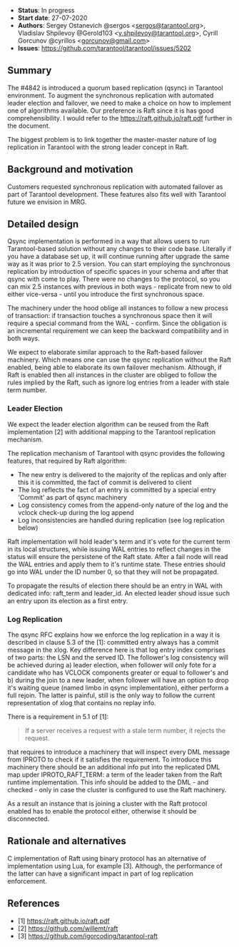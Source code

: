* **Status**: In progress
* **Start date**: 27-07-2020
* **Authors**: Sergey Ostanevich @sergos \<sergos@tarantool.org\>, Vladislav Shpilevoy @Gerold103 \<v.shpilevoy@tarantool.org\>, Cyrill Gorcunov @cyrillos \<gorcunov@gmail.com\>
* **Issues**: https://github.com/tarantool/tarantool/issues/5202

## Summary

The #4842 is introduced a quorum based replication (qsync) in Tarantool
environment. To augment the synchronous replication with automated leader
election and failover, we need to make a choice on how to implement one of
algorithms available. Our preference is Raft since it is has good
comprehensibility. I would refer to the https://raft.github.io/raft.pdf further
in the document.

The biggest problem is to link together the master-master nature of log
replication in Tarantool with the strong leader concept in Raft.

## Background and motivation

Customers requested synchronous replication with automated failover as part of
Tarantool development. These features also fits well with Tarantool future we
envision in MRG.

## Detailed design

Qsync implementation is performed in a way that allows users to run
Tarantool-based solution without any changes to their code base. Literally if
you have a database set up, it will continue running after upgrade the same way
as it was prior to 2.5 version. You can start employing the synchronous
replication by introduction of specific spaces in your schema and after that
qsync with come to play. There were no changes to the protocol, so you can mix
2.5 instances with previous in both ways - replicate from new to old either
vice-versa - until you introduce the first synchronous space.

The machinery under the hood oblige all instances to follow a new process of
transaction: if transaction touches a synchronous space then it will require a
special command from the WAL - confirm. Since the obligation is an incremental
requirement we can keep the backward compatibility and in both ways.

We expect to elaborate similar approach to the Raft-based failover machinery.
Which means one can use the qsync replication without the Raft enabled, being
able to elaborate its own failover mechanism. Although, if Raft is enabled then
all instances in the cluster are obliged to follow the rules implied by the
Raft, such as ignore log entries from a leader with stale term number.

### Leader Election

We expect the leader election algorithm can be reused from the Raft
implementation [2] with additional mapping to the Tarantool replication
mechanism.

The replication mechanism of Tarantool with qsync provides the following
features, that required by Raft algorithm:
* The new entry is delivered to the majority of the replicas and only after this
it is committed, the fact of commit is delivered to client
* The log reflects the fact of an entry is committed by a special entry 'Commit'
as part of qsync machinery
* Log consistency comes from the append-only nature of the log and the vclock
check-up during the log append
* Log inconsistencies are handled during replication (see log replication below)

Raft implementation will hold leader's term and it's vote for the current term
in its local structures, while issuing WAL entries to reflect changes in the
status will ensure the persistene of the Raft state. After a fail node will
read the WAL entries and apply them to it's runtime state. These entries should
go into WAL under the ID number 0, so that they will not be propagated.

To propagate the results of election there should be an entry in WAL with
dedicated info: raft_term and leader_id. An elected leader shoud issue such an
entry upon its election as a first entry.


### Log Replication

The qsync RFC explains how we enforce the log replication in a way it is
described in clause 5.3 of the [1]: committed entry always has a commit message
in the xlog. Key difference here is that log entry index comprises of two parts:
the LSN and the served ID. The follower's log consistency will be achieved
during a) leader election, when follower will only fote for a candidate who has
VCLOCK components greater or equal to follower's and b) during the join to a new
leader, when follower will have an option to drop it's waiting queue (named
limbo in qsync implementation), either perform a full rejoin.
The latter is painful, still is the only way to follow the current
representation of xlog that contains no replay info.

There is a requirement in 5.1 of [1]:

> If a server receives a request with a stale term number, it rejects the
> request.

that requires to introduce a machinery that will inspect every DML message from
IPROTO to check if it satisfies the requirement. To introduce this machinery
there should be an additional info put into the replicated DML map upder
IPROTO_RAFT_TERM: a term of the leader taken from the Raft runtime
implementation. This info should be added to the DML - and checked - only in
case the cluster is configured to use the Raft machinery.

As a result an instance that is joining a cluster with the Raft protocol enabled
has to enable the protocol either, otherwise it should be disconnected.

## Rationale and alternatives

C implementation of Raft using binary protocol has an alternative of
implementation using Lua, for example [3]. Although, the performance of the
latter can have a significant impact in part of log replication enforcement.

## References

* [1] https://raft.github.io/raft.pdf
* [2] https://github.com/willemt/raft
* [3] https://github.com/igorcoding/tarantool-raft

